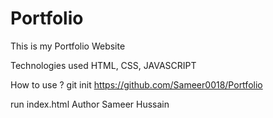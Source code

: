 # Portfolio
This is my Portfolio Website


Technologies used
HTML, CSS, JAVASCRIPT

How to use ?
git init https://github.com/Sameer0018/Portfolio

run index.html
Author
Sameer Hussain
